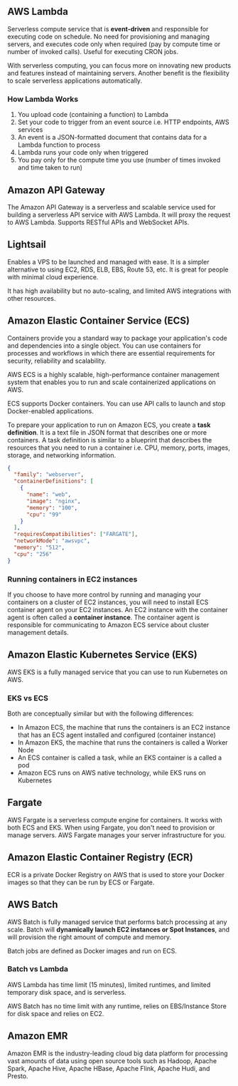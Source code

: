 ## AWS Lambda

Serverless compute service that is **event-driven** and responsible for executing code on schedule. No need for provisioning and managing servers, and executes code only when required (pay by compute time or number of invoked calls). Useful for executing CRON jobs.

With serverless computing, you can focus more on innovating new products and features instead of maintaining servers. Another benefit is the flexibility to scale serverless applications automatically.

### How Lambda Works

1. You upload code (containing a function) to Lambda
2. Set your code to trigger from an event source i.e. HTTP endpoints, AWS services
3. An event is a JSON-formatted document that contains data for a Lambda function to process
4. Lambda runs your code only when triggered
5. You pay only for the compute time you use (number of times invoked and time taken to run)

## Amazon API Gateway

The Amazon API Gateway is a serverless and scalable service used for building a serverless API service with AWS Lambda. It will proxy the request to AWS Lambda. Supports RESTful APIs and WebSocket APIs.

## Lightsail

Enables a VPS to be launched and managed with ease. It is a simpler alternative to using EC2, RDS, ELB, EBS, Route 53, etc. It is great for people with minimal cloud experience.

It has high availability but no auto-scaling, and limited AWS integrations with other resources.

## Amazon Elastic Container Service (ECS)

Containers provide you a standard way to package your application's code and dependencies into a single object. You can use containers for processes and workflows in which there are essential requirements for security, reliability and scalability.

AWS ECS is a highly scalable, high-performance container management system that enables you to run and scale containerized applications on AWS.

ECS supports Docker containers. You can use API calls to launch and stop Docker-enabled applications.

To prepare your application to run on Amazon ECS, you create a **task definition**. It is a text file in JSON format that describes one or more containers. A task definition is similar to a blueprint that describes the resources that you need to run a container i.e. CPU, memory, ports, images, storage, and networking information.

```json
{
  "family": "webserver",
  "containerDefinitions": [
    {
      "name": "web",
      "image": "nginx",
      "memory": "100",
      "cpu": "99"
    }
  ],
  "requiresCompatibilities": ["FARGATE"],
  "networkMode": "awsvpc",
  "memory": "512",
  "cpu": "256"
}
```

### Running containers in EC2 instances

If you choose to have more control by running and managing your containers on a cluster of EC2 instances, you will need to install ECS container agent on your EC2 instances. An EC2 instance with the container agent is often called a **container instance**. The container agent is responsible for communicating to Amazon ECS service about cluster management details.

## Amazon Elastic Kubernetes Service (EKS)

AWS EKS is a fully managed service that you can use to run Kubernetes on AWS.

### EKS vs ECS

Both are conceptually similar but with the following differences:

- In Amazon ECS, the machine that runs the containers is an EC2 instance that has an ECS agent installed and configured (container instance)
- In Amazon EKS, the machine that runs the containers is called a Worker Node
- An ECS container is called a task, while an EKS container is a called a pod
- Amazon ECS runs on AWS native technology, while EKS runs on Kubernetes

## Fargate

AWS Fargate is a serverless compute engine for containers. It works with both ECS and EKS. When using Fargate, you don't need to provision or manage servers. AWS Fargate manages your server infrastructure for you.

## Amazon Elastic Container Registry (ECR)

ECR is a private Docker Registry on AWS that is used to store your Docker images so that they can be run by ECS or Fargate.

## AWS Batch

AWS Batch is fully managed service that performs batch processing at any scale. Batch will **dynamically launch EC2 instances or Spot Instances**, and will provision the right amount of compute and memory.

Batch jobs are defined as Docker images and run on ECS.

### Batch vs Lambda

AWS Lambda has time limit (15 minutes), limited runtimes, and limited temporary disk space, and is serverless.

AWS Batch has no time limit with any runtime, relies on EBS/Instance Store for disk space and relies on EC2.

## Amazon EMR

Amazon EMR is the industry-leading cloud big data platform for processing vast amounts of data using open source tools such as Hadoop, Apache Spark, Apache Hive, Apache HBase, Apache Flink, Apache Hudi, and Presto.
